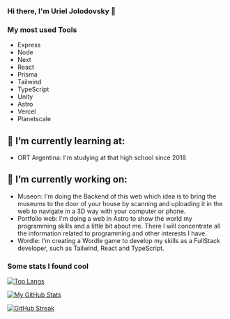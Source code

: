 ### Hi there, I'm Uriel Jolodovsky 👋

### My most used Tools

- Express
- Node
- Next
- React
- Prisma
- Tailwind
- TypeScript
- Unity
- Astro
- Vercel
- Planetscale

## 🌱 I’m currently learning at:
 - ORT Argentina: I'm studying at that high school since 2018 
##  🔭 I’m currently working on:
 - Museon: I'm doing the Backend of this web which idea is to bring the museums to the door of your house by scanning and uploading it in the web to navigate in a 3D way with your computer or phone.
 - Portfolio web: I'm doing a web in Astro to show the world my programming skills and a little bit about me. There I will concentrate all the information related to programming and other interests I have.
 - Wordle: I'm creating a Wordle game to develop my skills as a FullStack developer, such as Tailwind, React and TypeScript.
### Some stats I found cool

[![Top Langs](https://github-readme-stats.vercel.app/api/top-langs/?username=UrielJolodovsky&theme=highcontrast&layout=compact&langs\_count=6)](https://github.com/UrielJolodovsky/github-readme-stats)

[![My GitHub Stats](https://github-readme-stats.vercel.app/api?username=UrielJolodovsky&count_private=true&show_icons=true&theme=dark)](https://github.com/UrielJolodovsky)

[![GitHub Streak](https://streak-stats.demolab.com?user=UrielJolodovsky&theme=transparent)](https://git.io/streak-stats)
<!--
**UrielJolodovsky/UrielJolodovsky** is a ✨ _special_ ✨ repository because its `README.md` (this file) appears on your GitHub profile.

Here are some ideas to get you started:

- 🔭 I’m currently working on ...
- 🌱 I’m currently learning ...
- 👯 I’m looking to collaborate on ...
- 🤔 I’m looking for help with ...
- 💬 Ask me about ...
- 📫 How to reach me: ...
- 😄 Pronouns: ...
- ⚡ Fun fact: ...
-->
